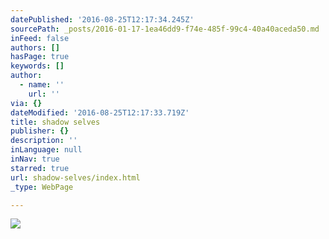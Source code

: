 ```yaml
---
datePublished: '2016-08-25T12:17:34.245Z'
sourcePath: _posts/2016-01-17-1ea46dd9-f74e-485f-99c4-40a40aceda50.md
inFeed: false
authors: []
hasPage: true
keywords: []
author:
  - name: ''
    url: ''
via: {}
dateModified: '2016-08-25T12:17:33.719Z'
title: shadow selves
publisher: {}
description: ''
inLanguage: null
inNav: true
starred: true
url: shadow-selves/index.html
_type: WebPage

---
```

![](https://the-grid-user-content.s3-us-west-2.amazonaws.com/3eaeef31-dafd-4096-9931-51c5455d1c68.jpg)